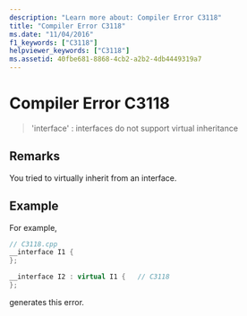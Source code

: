 ```yaml
---
description: "Learn more about: Compiler Error C3118"
title: "Compiler Error C3118"
ms.date: "11/04/2016"
f1_keywords: ["C3118"]
helpviewer_keywords: ["C3118"]
ms.assetid: 40fbe681-8868-4cb2-a2b2-4db4449319a7
---
```

# Compiler Error C3118

> 'interface' : interfaces do not support virtual inheritance

## Remarks

You tried to virtually inherit from an interface.

## Example

For example,

```cpp
// C3118.cpp
__interface I1 {
};

__interface I2 : virtual I1 {   // C3118
};
```

generates this error.

